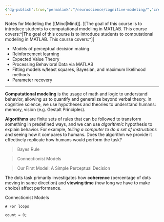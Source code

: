 ```yaml
---
{"dg-publish":true,"permalink":"/neuroscience/cognitive-modeling/","created":"2025-09-16T09:49:11.219-07:00","updated":"2025-09-23T11:37:05.656-07:00"}
---
```


Notes for Modeling the [[Mind\|Mind]].  [[The goal of this course is to introduce students to computational modeling in MATLAB. This course covers:^\|The goal of this course is to introduce students to computational modeling in MATLAB. This course covers:^]]
- Models of perceptual decision making
- Reinforcement learning
- Expected Value Theory
- Processing Behavioral Data via MATLAB
- Fitting models w/least squares, Bayesian, and maximum likelihood methods
- Parameter recovery

---
**Computational modeling** is the usage of math and logic to understand behavior, allowing us to quantify and generalize beyond verbal theory. In cognitive science, we use hypotheses and theories to understand humans: memory, vision (e.g. Gestalt Principles). 

**Algorithms** are finite sets of rules that can be followed to transform something in predefined ways, and we can use *algorithmic* hypothesis to explain behavior. For example, *telling a computer to do a set of instructions* and seeing how it compares to humans. Does the algorithm we provide it effectively replicate how humans would perform the task?

> Bayes Rule

> Connectionist Models

> Our First Model: A Simple Perceptual Decision

The dots task primarily investigates how **coherence** (percentage of dots moving in same direction) and **viewing time** (how long we have to make choice) affect performance. 




Connectionist Models



```
# For loops

count = 0; 

```